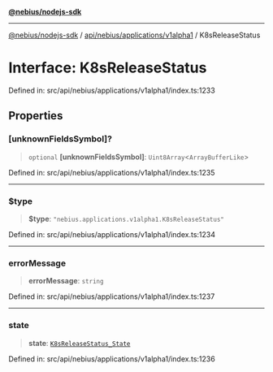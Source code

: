 [**@nebius/nodejs-sdk**](../../../../../README.md)

***

[@nebius/nodejs-sdk](../../../../../README.md) / [api/nebius/applications/v1alpha1](../README.md) / K8sReleaseStatus

# Interface: K8sReleaseStatus

Defined in: src/api/nebius/applications/v1alpha1/index.ts:1233

## Properties

### \[unknownFieldsSymbol\]?

> `optional` **\[unknownFieldsSymbol\]**: `Uint8Array`\<`ArrayBufferLike`\>

Defined in: src/api/nebius/applications/v1alpha1/index.ts:1235

***

### $type

> **$type**: `"nebius.applications.v1alpha1.K8sReleaseStatus"`

Defined in: src/api/nebius/applications/v1alpha1/index.ts:1234

***

### errorMessage

> **errorMessage**: `string`

Defined in: src/api/nebius/applications/v1alpha1/index.ts:1237

***

### state

> **state**: [`K8sReleaseStatus_State`](../type-aliases/K8sReleaseStatus_State.md)

Defined in: src/api/nebius/applications/v1alpha1/index.ts:1236

